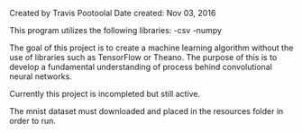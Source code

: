 Created by Travis Pootoolal
Date created: Nov 03, 2016

This program utilizes the following libraries:
-csv
-numpy

The goal of this project is to create a machine learning algorithm without 
the use of libraries such as TensorFlow or Theano.  The purpose of this is to 
develop a fundamental understanding of process behind convolutional neural 
networks.

Currently this project is incompleted but still active.  

The mnist dataset must downloaded and placed in the resources folder in order
to run.

